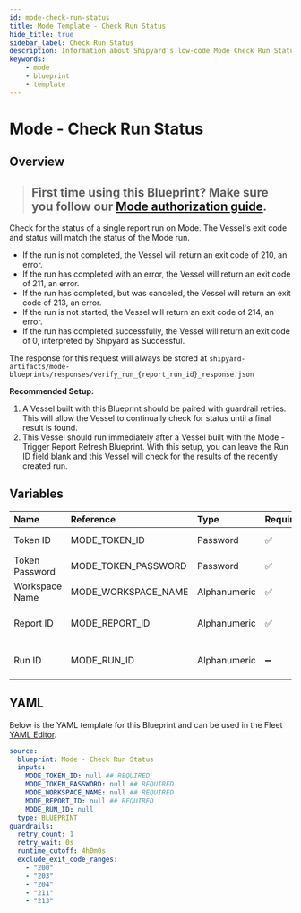 ```yaml
---
id: mode-check-run-status
title: Mode Template - Check Run Status
hide_title: true
sidebar_label: Check Run Status
description: Information about Shipyard's low-code Mode Check Run Status blueprint. Verify the status of a recently triggered Mode report.
keywords:
    - mode
    - blueprint
    - template
---
```


# Mode - Check Run Status

## Overview

> ## **First time using this Blueprint? Make sure you follow our [Mode authorization guide](https://www.shipyardapp.com/docs/blueprint-library/mode/mode-authorization/)**.

Check for the status of a single report run on Mode. The Vessel's exit code and status will match the status of the Mode run.

- If the run is not completed, the Vessel will return an exit code of 210, an error.
- If the run has completed with an error, the Vessel will return an exit code of 211, an error.
- If the run has completed, but was canceled, the Vessel will return an exit code of 213, an error.
- If the run is not started, the Vessel will return an exit code of 214, an error.
- If the run has completed successfully, the Vessel will return an exit code of 0, interpreted by Shipyard as Successful.

The response for this request will always be stored at `shipyard-artifacts/mode-blueprints/responses/verify_run_{report_run_id}_response.json`

**Recommended Setup:**

1. A Vessel built with this Blueprint should be paired with guardrail retries. This will allow the Vessel to continually check for status until a final result is found.
2. This Vessel should run immediately after a Vessel built with the Mode - Trigger Report Refresh Blueprint. With this setup, you can leave the Run ID field blank and this Vessel will check for the results of the recently created run.



## Variables

| Name           | Reference           | Type         | Required           | Default | Options | Description                                                                                                      |
|:---------------|:--------------------|:-------------|:-------------------|:--------|:--------|:-----------------------------------------------------------------------------------------------------------------|
| Token ID       | MODE_TOKEN_ID       | Password     | :white_check_mark: | -       | -       | The ID of the Token used to authenticate with Mode.                                                              |
| Token Password | MODE_TOKEN_PASSWORD | Password     | :white_check_mark: | -       | -       | The Token Password associated to the Token ID used to authenticate with Mode.                                    |
| Workspace Name | MODE_WORKSPACE_NAME | Alphanumeric | :white_check_mark: | -       | -       | Typically found in the URL structure as https://app.mode.com/ACCOUNT_NAME/                                       |
| Report ID      | MODE_REPORT_ID      | Alphanumeric | :white_check_mark: | -       | -       | Numeric ID of the report you want to download, typically found at the end of the URL.                            |
| Run ID         | MODE_RUN_ID         | Alphanumeric | :heavy_minus_sign: | -       | -       | The report run ID that you want to check the status of. If connected to a "Trigger Sync" Blueprint, leave blank. |


## YAML

Below is the YAML template for this Blueprint and can be used in the Fleet [YAML Editor](../../reference/fleets/yaml-editor.md).

```yaml
source:
  blueprint: Mode - Check Run Status
  inputs:
    MODE_TOKEN_ID: null ## REQUIRED
    MODE_TOKEN_PASSWORD: null ## REQUIRED
    MODE_WORKSPACE_NAME: null ## REQUIRED
    MODE_REPORT_ID: null ## REQUIRED
    MODE_RUN_ID: null 
  type: BLUEPRINT
guardrails:
  retry_count: 1
  retry_wait: 0s
  runtime_cutoff: 4h0m0s
  exclude_exit_code_ranges:
    - "200"
    - "203"
    - "204"
    - "211"
    - "213"
```
